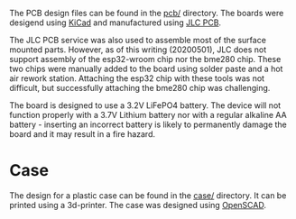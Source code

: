 The PCB design files can be found in the [pcb/](../pcb/) directory.
The boards were desigend using [KiCad](https://kicad-pcb.org/) and
manufactured using [JLC PCB](https://jlcpcb.com/).

The JLC PCB service was also used to assemble most of the surface
mounted parts. However, as of this writing (20200501), JLC does not
support assembly of the esp32-wroom chip nor the bme280 chip. These
two chips were manually added to the board using solder paste and a
hot air rework station. Attaching the esp32 chip with these tools was
not difficult, but successfully attaching the bme280 chip was
challenging.

The board is designed to use a 3.2V LiFePO4 battery. The device will
not function properly with a 3.7V Lithium battery nor with a regular
alkaline AA battery - inserting an incorrect battery is likely to
permanently damage the board and it may result in a fire hazard.

Case
====

The design for a plastic case can be found in the [case/](../case/)
directory. It can be printed using a 3d-printer. The case was designed
using [OpenSCAD](https://www.openscad.org/).
